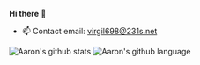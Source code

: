 **Hi there** 👋

- 📫 Contact email: virgil698@231s.net
  
![Aaron's github stats](https://github-readme-stats.vercel.app/api?username=virgil698&show_icons=true)
![Aaron's github language](https://github-readme-stats.vercel.app/api/top-langs/?username=virgil698&layout=compact)
